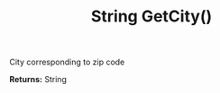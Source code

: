 ﻿---
uid: crmscript_ref_NSContact_GetCity
title: String GetCity()
intellisense: NSContact.GetCity
keywords: NSContact, GetCity
so.topic: reference
---

City corresponding to zip code

**Returns:** String



